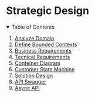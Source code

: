 # Strategic Design

<!-- TABLE OF CONTENTS -->
<details open="open">
  <summary>Table of Contents</summary>
  <ol>
    <li>
      <a href="analyze-domain.md">Analyze Domain</a>
    </li>
    <li>
      <a href="define-bounded-contexts.md">Define Bounded Contexts</a>
    </li>
    <li>
      <a href="business-requirements.md">Business Requirements</a>
    </li>
    <li>
      <a href="tecnical-requirements.md">Tecnical Requirements</a>
    </li>
    <li>
      <a href="container-diagram.md">Conteiner Diagram</a>
    </li>
    <li>
      <a href="customer-state-machine.md">Customer State Machine</a>
    </li>
    <li>
      <a href="solution-design.md">Solution Design</a>
    </li>
    <li>
      <a href="api-swagger.md">API Swagger</a>
    </li>
    <li>
      <a href="async-api.md">Async API</a>
    </li>       
  </ol>
</details>
